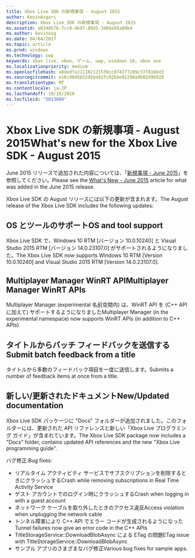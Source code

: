 ```yaml
---
title: Xbox Live SDK の新規事項 - August 2015
author: KevinAsgari
description: Xbox Live SDK の新規事項 - August 2015
ms.assetid: a034867b-7cc0-4b97-89d5-3486e95a80b4
ms.author: kevinasg
ms.date: 04/04/2017
ms.topic: article
ms.prod: windows
ms.technology: uwp
keywords: xbox live, xbox, ゲーム, uwp, windows 10, xbox one
ms.localizationpriority: medium
ms.openlocfilehash: a8dedfe2111621215f0cc0741f7209c37f816bd3
ms.sourcegitcommit: e16c9845b52d5bd43fc02bbe92296a9682d96926
ms.translationtype: MT
ms.contentlocale: ja-JP
ms.lasthandoff: 10/18/2018
ms.locfileid: "5013084"
---
```

# <a name="whats-new-for-the-xbox-live-sdk---august-2015"></a><span data-ttu-id="dc32b-104">Xbox Live SDK の新規事項 - August 2015</span><span class="sxs-lookup"><span data-stu-id="dc32b-104">What's new for the Xbox Live SDK - August 2015</span></span>

<span data-ttu-id="dc32b-105">June 2015 リリースで追加された内容については、「[新規事項 - June 2015](1506-whats-new.md)」を参照してください。</span><span class="sxs-lookup"><span data-stu-id="dc32b-105">Please see the [What's New - June 2015](1506-whats-new.md) article for what was added in the June 2015 release.</span></span>

<span data-ttu-id="dc32b-106">Xbox Live SDK の August リリースには以下の更新が含まれます。</span><span class="sxs-lookup"><span data-stu-id="dc32b-106">The August release of the Xbox Live SDK includes the following updates:</span></span>

## <a name="os-and-tool-support"></a><span data-ttu-id="dc32b-107">OS とツールのサポート</span><span class="sxs-lookup"><span data-stu-id="dc32b-107">OS and tool support</span></span>
<span data-ttu-id="dc32b-108">Xbox Live SDK で、Windows 10 RTM [バージョン 10.0.10240] と Visual Studio 2015 RTM [バージョン 14.0.23107.0] がサポートされるようになりました。</span><span class="sxs-lookup"><span data-stu-id="dc32b-108">The Xbox Live SDK now supports Windows 10 RTM [Version 10.0.10240] and Visual Studio 2015 RTM [Version 14.0.23107.0].</span></span>

## <a name="multiplayer-manager-winrt-apis"></a><span data-ttu-id="dc32b-109">Multiplayer Manager WinRT API</span><span class="sxs-lookup"><span data-stu-id="dc32b-109">Multiplayer Manager WinRT APIs</span></span>
<span data-ttu-id="dc32b-110">Multiplayer Manager (experimental 名前空間内) は、WinRT API を (C++ API に加えて) サポートするようになりました</span><span class="sxs-lookup"><span data-stu-id="dc32b-110">Multiplayer Manager (in the experimental namespace) now supports WinRT APIs (in addition to C++ APIs)</span></span>

## <a name="submit-batch-feedback-from-a-title"></a><span data-ttu-id="dc32b-111">タイトルからバッチ フィードバックを送信する</span><span class="sxs-lookup"><span data-stu-id="dc32b-111">Submit batch feedback from a title</span></span>
<span data-ttu-id="dc32b-112">タイトルから多数のフィードバック項目を一度に送信します。</span><span class="sxs-lookup"><span data-stu-id="dc32b-112">Submits a number of feedback items at once from a title.</span></span>

## <a name="newupdated-documentation"></a><span data-ttu-id="dc32b-113">新しい/更新されたドキュメント</span><span class="sxs-lookup"><span data-stu-id="dc32b-113">New/Updated documentation</span></span>
<span data-ttu-id="dc32b-114">Xbox Live SDK パッケージに "Docs" フォルダーが追加されました。このフォルダーには、更新された API リファレンスと新しい「Xbox Live プログラミング ガイド」が含まれています。</span><span class="sxs-lookup"><span data-stu-id="dc32b-114">The Xbox Live SDK package now includes a "Docs" folder, contains updated API references and the new "Xbox Live programming guide".</span></span>

<span data-ttu-id="dc32b-115">バグ修正:</span><span class="sxs-lookup"><span data-stu-id="dc32b-115">Bug fixes:</span></span>

* <span data-ttu-id="dc32b-116">リアルタイム アクティビティ サービスでサブスクリプションを削除するときにクラッシュする</span><span class="sxs-lookup"><span data-stu-id="dc32b-116">Crash while removing subscriptions in Real Time Activity Service</span></span>
* <span data-ttu-id="dc32b-117">ゲスト アカウントでのログイン時にクラッシュする</span><span class="sxs-lookup"><span data-stu-id="dc32b-117">Crash when logging in with a guest account</span></span>
* <span data-ttu-id="dc32b-118">ネットワーク ケーブルを取り外したときのアクセス違反</span><span class="sxs-lookup"><span data-stu-id="dc32b-118">Access violation when unplugging the network cable</span></span>
* <span data-ttu-id="dc32b-119">トンネル障害により C++ API でエラー コードが生成されるようになった</span><span class="sxs-lookup"><span data-stu-id="dc32b-119">Tunnel failures now give an error code in the C++ APIs</span></span>
* <span data-ttu-id="dc32b-120">TitleStorageService::DownloadBlobAsync による ETag の問題</span><span class="sxs-lookup"><span data-stu-id="dc32b-120">ETag issue with TitleStorageService::DownloadBlobAsync</span></span>
* <span data-ttu-id="dc32b-121">サンプル アプリのさまざまなバグ修正</span><span class="sxs-lookup"><span data-stu-id="dc32b-121">Various bug fixes for sample apps.</span></span>
